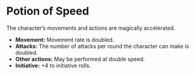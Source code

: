 # Potion of Speed

The character’s movements and actions are magically accelerated.

- **Movement:** Movement rate is doubled.
- **Attacks:** The number of attacks per round the character can make is doubled.
- **Other actions:** May be performed at double speed.
- **Initiative:** +4 to initiative rolls.
